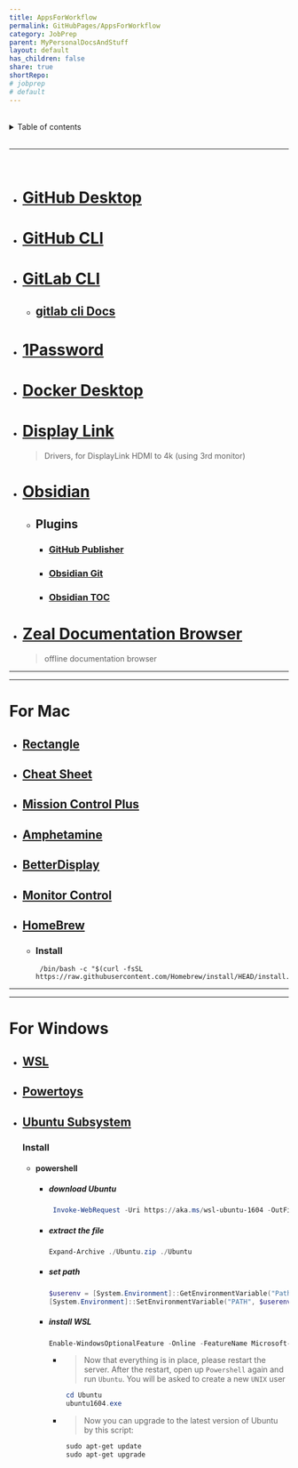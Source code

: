```yaml
---
title: AppsForWorkflow
permalink: GitHubPages/AppsForWorkflow
category: JobPrep
parent: MyPersonalDocsAndStuff
layout: default
has_children: false
share: true
shortRepo:
# jobprep
# default
---
```


<br/>

<details markdown="block">                
<summary>                
Table of contents                
</summary>                
{: .text-delta }                
1. TOC                
{:toc}                
</details>

<br/>

---

<br/>

- # [GitHub Desktop](https://desktop.github.com/)
- # [GitHub CLI](https://github.com/cli/cli#installation)
- # [GitLab CLI](https://gitlab.com/gitlab-org/cli)
    - ## [gitlab cli Docs ](https://docs.gitlab.com/ee/integration/glab/)
- # [1Password](https://1password.com/)
- # [ Docker Desktop](https://www.docker.com/products/docker-desktop/)
- # [Display Link ](https://www.synaptics.com/products/displaylink-graphics/downloads/macos)
  > Drivers, for DisplayLink HDMI to 4k (using 3rd monitor)
- # [Obsidian](https://help.obsidian.md/Home)
    - ## Plugins
        - ### [GitHub Publisher](https://obsidian-publisher.netlify.app/plugin/#github-publisher)
        - ### [Obsidian Git](https://publish.obsidian.md/git-doc/Start+here)
        - ### [Obsidian TOC](https://github.com/hipstersmoothie/obsidian-plugin-toc#obsidian-plugin-toc)
- # [Zeal Documentation Browser](https://zealdocs.org/download.html#windows)
  > offline documentation browser

---

---

# For Mac

- ## [Rectangle](https://rectangleapp.com/)
- ## [Cheat Sheet](https://cheatsheet-mac.en.softonic.com/mac)
- ## [Mission Control Plus](https://www.fadel.io/missioncontrolplus)
- ## [Amphetamine](https://apps.apple.com/us/app/amphetamine/id937984704?mt=12)
- ## [BetterDisplay](https://github.com/waydabber/BetterDisplay#readme)
- ## [Monitor Control](https://github.com/MonitorControl/MonitorControl#readme)
- ## [HomeBrew](https://brew.sh/)
    - ### Install
      ```shell
       /bin/bash -c "$(curl -fsSL https://raw.githubusercontent.com/Homebrew/install/HEAD/install.sh)
      ```

---

---

# For Windows

- ## [WSL](https://learn.microsoft.com/en-us/windows/wsl/install-on-server)
- ## [Powertoys](https://learn.microsoft.com/en-us/windows/powertoys/install)
- ## [Ubuntu Subsystem](https://learn.microsoft.com/en-us/windows/wsl/install-manual#downloading-distributions)
  ### Install
    - #### powershell
        - ##### download Ubuntu
          ```powershell
           Invoke-WebRequest -Uri https://aka.ms/wsl-ubuntu-1604 -OutFile Ubuntu.zip -UseBasicParsing
          ```
        - ##### extract the file
          ```powershell
          Expand-Archive ./Ubuntu.zip ./Ubuntu
          ```
        - ##### set path
          ```powershell
          $userenv = [System.Environment]::GetEnvironmentVariable("Path", "User")
          [System.Environment]::SetEnvironmentVariable("PATH", $userenv + $(Get-Location).Path + "\Ubuntu", "User")
          ```
        - ##### install WSL
          ```powershell
          Enable-WindowsOptionalFeature -Online -FeatureName Microsoft-Windows-Subsystem-Linux
          ```
            - > Now that everything is in place, please restart the server. After the restart, open up `Powershell` again and run `Ubuntu`. You will be asked to create a new `UNIX` user
              ```powershell
               cd Ubuntu
               ubuntu1604.exe
              ```
            - > Now you can upgrade to the latest version of Ubuntu by this script:
              ```powershell
               sudo apt-get update
               sudo apt-get upgrade
              ```
